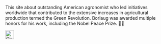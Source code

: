 This site about outstanding American agronomist who led initiatives worldwide that contributed to the extensive increases in agricultural production termed the Green Revolution. Borlaug was awarded multiple honors for his work, including the Nobel Peace Prize. 👨‍🌾

<img alt="GitHub commit activity" src="https://img.shields.io/github/commit-activity/y/tamga05/Norman_Borlaug?style=flat-square" height="27">
